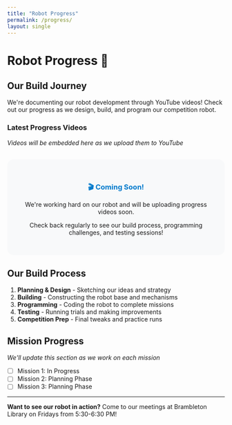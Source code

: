 ```yaml
---
title: "Robot Progress"
permalink: /progress/
layout: single
---
```


# Robot Progress 🤖

## Our Build Journey

We're documenting our robot development through YouTube videos! Check out our progress as we design, build, and program our competition robot.

### Latest Progress Videos

*Videos will be embedded here as we upload them to YouTube*

<div style="background: #f8f9fa; padding: 30px; border-radius: 15px; text-align: center; margin: 30px 0;">
  <h3 style="color: #007acc;">🎬 Coming Soon!</h3>
  <p>We're working hard on our robot and will be uploading progress videos soon.</p>
  <p>Check back regularly to see our build process, programming challenges, and testing sessions!</p>
</div>

## Our Build Process

1. **Planning & Design** - Sketching our ideas and strategy
2. **Building** - Constructing the robot base and mechanisms  
3. **Programming** - Coding the robot to complete missions
4. **Testing** - Running trials and making improvements
5. **Competition Prep** - Final tweaks and practice runs

## Mission Progress

*We'll update this section as we work on each mission*

- [ ] Mission 1: In Progress
- [ ] Mission 2: Planning Phase  
- [ ] Mission 3: Planning Phase

---

**Want to see our robot in action?** Come to our meetings at Brambleton Library on Fridays from 5:30-6:30 PM!